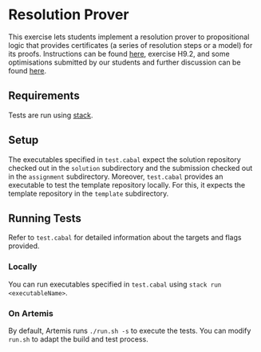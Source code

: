 # Resolution Prover

This exercise lets students implement a
resolution prover to propositional logic
that provides certificates (a series of resolution steps or a model) for its proofs.
Instructions can be found [here](instructions.pdf), exercise H9.2,
and some optimisations submitted by our students
and further discussion can be found [here](https://www21.in.tum.de/teaching/fpv/WS20/wettbewerb.html#week-8).

## Requirements

Tests are run using [stack](https://docs.haskellstack.org/en/stable/README/).

## Setup

The executables specified in `test.cabal` expect the solution repository checked out in the `solution` subdirectory and the submission checked out in the `assignment` subdirectory.
Moreover, `test.cabal` provides an executable to test the template repository locally.
For this, it expects the template repository in the `template` subdirectory.

## Running Tests

Refer to `test.cabal` for detailed information about the targets and flags provided.

### Locally

You can run executables specified in `test.cabal` using `stack run <executableName>`.

### On Artemis

By default, Artemis runs `./run.sh -s` to execute the tests.
You can modify `run.sh` to adapt the build and test process.

